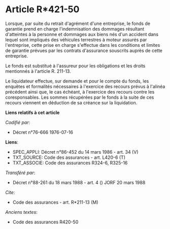 # Article R*421-50

Lorsque, par suite du retrait d'agrément d'une entreprise, le fonds de garantie prend en charge l'indemnisation des dommages
résultant d'atteintes à la personne et dommages aux biens nés d'un accident dans lequel sont impliqués des véhicules
terrestres à moteur assurés par l'entreprise, cette prise en charge s'effectue dans les conditions et limites de garantie
prévues par les contrats d'assurance souscrits auprès de cette entreprise.

Le fonds est substitué à l'assureur pour les obligations et les droits mentionnés à l'article R. 211-13.

Le liquidateur effectue, sur demande et pour le compte du fonds, les enquêtes et formalités nécessaires à l'exercice des
recours prévus à l'alinéa précédent ainsi que, le cas échéant, à l'exercice des recours contre les coresponsables. Les sommes
récupérées par le fonds à la suite de ces recours viennent en déduction de sa créance sur la liquidation.

**Liens relatifs à cet article**

_Codifié par_:

  - Décret n°76-666 1976-07-16

**Liens**:

  - SPEC_APPLI: Décret n°86-452 du 14 mars 1986 - art. 34 (V)
  - TXT_SOURCE: Code des assurances - art. L420-6 (T)
  - TXT_ASSOCIE: Code des assurances R324-6, R325-16

_Transféré par_:

  - Décret n°88-261 du 18 mars 1988 - art. 4 () JORF 20 mars 1988

_Cite_:

  - Code des assurances - art. R*211-13 (M)

_Anciens textes_:

  - Code des assurances R420-50

